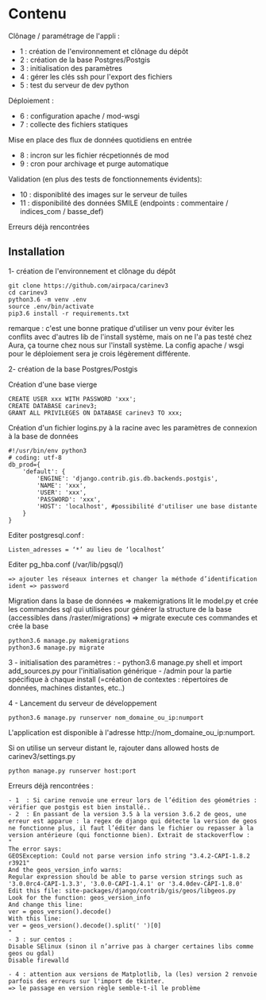 # Contenu

Clônage / paramétrage de l'appli :
- 1 : création de l'environnement et clônage du dépôt
- 2 : création de la base Postgres/Postgis
- 3 : initialisation des paramètres
- 4 : gérer les clés ssh pour l'export des fichiers
- 5 : test du serveur de dev python

Déploiement :
- 6 : configuration apache / mod-wsgi
- 7 : collecte des fichiers statiques

Mise en place des flux de données quotidiens en entrée
- 8 : incron sur les fichier récpetionnés de mod
- 9 : cron pour archivage et purge automatique

Validation (en plus des tests de fonctionnements évidents):
- 10 : disponiblité des images sur le serveur de tuiles
- 11 : disponibilité des données SMILE (endpoints : commentaire / indices_com / basse_def)

Erreurs déjà rencontrées

## Installation

1- création de l'environnement et clônage du dépôt


    git clone https://github.com/airpaca/carinev3
    cd carinev3
    python3.6 -m venv .env
    source .env/bin/activate
    pip3.6 install -r requirements.txt


  remarque : c'est une bonne pratique d'utiliser un venv pour éviter les conflits avec d'autres lib de l'install système, mais on ne l'a pas testé chez Aura, ça tourne chez nous sur l'install système. La config apache / wsgi pour le déploiement sera je crois légèrement différente.
  
2- création de la base Postgres/Postgis

Création d'une base vierge

    CREATE USER xxx WITH PASSWORD 'xxx';
    CREATE DATABASE carinev3;
    GRANT ALL PRIVILEGES ON DATABASE carinev3 TO xxx;

Création d'un fichier logins.py à la racine avec les paramètres de connexion à la base de données

    #!/usr/bin/env python3
    # coding: utf-8
    db_prod={
        'default': {
            'ENGINE': 'django.contrib.gis.db.backends.postgis',
            'NAME': 'xxx',
            'USER': 'xxx',
            'PASSWORD': 'xxx',
            'HOST': 'localhost', #possibilité d'utiliser une base distante
        }
    }


Editer postgresql.conf : 

    Listen_adresses = ‘*’ au lieu de ‘localhost’ 

Editer pg_hba.conf (/var/lib/pgsql/) 

    => ajouter les réseaux internes et changer la méthode d’identification ident => password 

Migration dans la base de données
 => makemigrations lit le model.py et crée les commandes sql qui utilisées pour générer la structure de la base (accessibles dans /raster/migrations)
 => migrate execute ces commandes et crée la base
 
    python3.6 manage.py makemigrations
    python3.6 manage.py migrate


3 - initialisation des paramètres : 
    - python3.6 manage.py shell et import add_sources.py pour l'initialisation générique
    - /admin pour la partie spécifique à chaque install (=création de contextes : répertoires de données, machines distantes, etc..)

4 - Lancement du serveur de développement

    python3.6 manage.py runserver nom_domaine_ou_ip:numport

L'application est disponible à l'adresse http://nom_domaine_ou_ip:numport.

Si on utilise un serveur distant le, rajouter dans allowed hosts de carinev3/settings.py

    python manage.py runserver host:port
    
    
Erreurs déjà rencontrées :

    - 1  : Si carine renvoie une erreur lors de l’édition des géométries : vérifier que postgis est bien installé.. 
    - 2  : En passant de la version 3.5 à la version 3.6.2 de geos, une erreur est apparue : la regex de django qui détecte la version de geos ne fonctionne plus, il faut l’éditer dans le fichier ou repasser à la version antérieure (qui fonctionne bien). Extrait de stackoverflow : 
    "
    The error says: 
    GEOSException: Could not parse version info string "3.4.2-CAPI-1.8.2 r3921" 
    And the geos_version_info warns: 
    Regular expression should be able to parse version strings such as '3.0.0rc4-CAPI-1.3.3', '3.0.0-CAPI-1.4.1' or '3.4.0dev-CAPI-1.8.0' 
    Edit this file: site-packages/django/contrib/gis/geos/libgeos.py 
    Look for the function: geos_version_info 
    And change this line: 
    ver = geos_version().decode() 
    With this line: 
    ver = geos_version().decode().split(' ')[0] 
    "
    - 3 : sur centos : 
    Disable SElinux (sinon il n’arrive pas à charger certaines libs comme geos ou gdal) 
    Disable firewalld 

    - 4 : attention aux versions de Matplotlib, la (les) version 2 renvoie parfois des erreurs sur l'import de tkinter.
    => le passage en version règle semble-t-il le problème 





